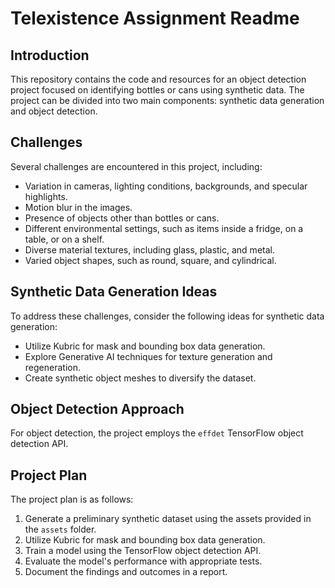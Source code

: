 # Telexistence Assignment Readme

## Introduction

This repository contains the code and resources for an object detection project focused on identifying bottles or cans using synthetic data. The project can be divided into two main components: synthetic data generation and object detection.

## Challenges

Several challenges are encountered in this project, including:

* Variation in cameras, lighting conditions, backgrounds, and specular highlights.
* Motion blur in the images.
* Presence of objects other than bottles or cans.
* Different environmental settings, such as items inside a fridge, on a table, or on a shelf.
* Diverse material textures, including glass, plastic, and metal.
* Varied object shapes, such as round, square, and cylindrical.

## Synthetic Data Generation Ideas

To address these challenges, consider the following ideas for synthetic data generation:

* Utilize Kubric for mask and bounding box data generation.
* Explore Generative AI techniques for texture generation and regeneration.
* Create synthetic object meshes to diversify the dataset.

## Object Detection Approach

For object detection, the project employs the `effdet` TensorFlow object detection API.

## Project Plan

The project plan is as follows:

1. Generate a preliminary synthetic dataset using the assets provided in the `assets` folder.
2. Utilize Kubric for mask and bounding box data generation.
3. Train a model using the TensorFlow object detection API.
4. Evaluate the model's performance with appropriate tests.
5. Document the findings and outcomes in a report.
